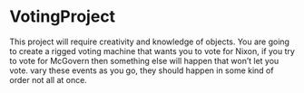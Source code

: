 # VotingProject
This project will require creativity and knowledge of objects. You are going to create a rigged voting machine that wants you to vote for Nixon, if you try to vote for McGovern then something else will happen that won’t let you vote. vary these events as you go, they should happen in some kind of order not all at once.
